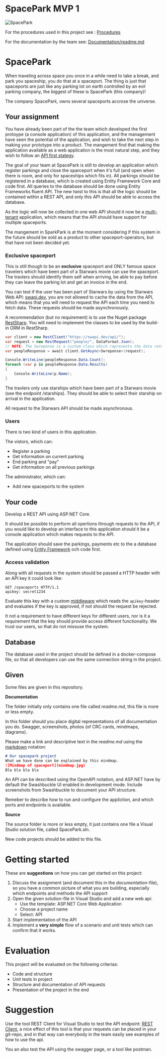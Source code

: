 # SpacePark MVP 1

![SpacePark](spacepark.jpg)

For the procedures used in this project see : [Procedures](Procedures.md)

For the documentation by the team see: [Documentation/readme.md](Documentation/readme.md)

# SpacePark

When traveling across space you once in a while need to take a break, and park you spaceship, you do that at a spaceport. The thing is just that spaceports are just like any parking lot on earth controlled by an evil parking company, the biggest of these is SpacePark (this company)!

The company SpacePark, owns several spaceports accrose the universe.

## Your assignment

You have already been part of the the team which developed the first protoype (a console application) of this application, and the management have seen the potential of the application, and wish to take the next step in making your prototype into a product. The mangement find that making the application available as a web application is the most natural step, and they wish to follow an [API first stategy](https://swagger.io/resources/articles/adopting-an-api-first-approach/).

The goal of your team at SpacePark is still to develop an application which register parkings and close the sparceport when it's full (and open when there is room, and only for spaceships which fits in). All parkings should be registered in a database, which is created using Entity Framework Core and code first. All queries to the database should be done using Entity Frameworks fluent API. The new twist to this is that all the logic should be contained within a REST API, and only this API should be able to access the database.

As the logic will now be collected in one web API should it now be a [multi-tenant](https://relevant.software/blog/multi-tenant-architecture/) application, which means that the API should have support for multiple spaceports. 

The mangement in SparkPark is at the moment considering if this system in the future should be sold as a product to other spaceport-operators, but that have not been decided yet.

### Exclusive spaceport
This is still though to be an **exclusive** spaceport and ONLY famous space travelers which have been part of a Starwars movie can use the spaceport. The travlers should identify them self when arriving, be able to pay before they can leave the parking lot and get an invoice in the end. 

You can test if the user has been part of Starwars by using the Starwars Web API: [swapi.dev](https://swapi.dev/), you are not allowed to cache the data from the API, which means that you will need to request the API each time you need to fetch data. These requests should be made asynchronously.

A recommendation (but no requirement) is to use the Nuget package [RestSharp](https://restsharp.dev/). You will need to implement the classes to be used by the build-in ORM in RestSharp.

```c#
var client = new RestClient("https://swapi.dev/api/");
var request = new RestRequest("people/", DataFormat.Json);
// NOTE: The Swreponse is a custom class which represents the data returned by the API, RestClient have buildin ORM which maps the data from the reponse into a given type of object
var peopleResponse = await client.GetAsync<Swreponse>(request);

Console.WriteLine(peopleResponse.Data.Count);
foreach (var p in peopleResponse.Data.Results)
{
    Console.WriteLine(p.Name);
}
```

The travlers only use starships which have been part of a Starwars movie (see the endpoint /starships). They should be able to select their starship on arrival in the application.

All request to the Starwars API should be made asynchronous. 

### Users

There is two kind of users in this application.

The vistors, which can:
* Register a parking
* Get information on current parking
* End parking and "pay"
* Get information on all previous parkings

The administrator, which can:
* Add new spaceports to the system

## Your code

Develop a REST API using ASP.NET Core.

It should be possible to perform all opertions through requests to the API, if you would like to develop an interface to this application should it be a console application which makes requests to the API.

The application should save the parkings, payments etc to the a database defined using [Entity Framework](https://docs.microsoft.com/en-us/ef/core/get-started/overview/first-app?tabs=netcore-cli) och code first.


### Access validation

Along with all requests in the system should be passed a HTTP header with an API key it could look like:
```http
GET /spaceports HTTP/1.1
apikey: secret1234
```

Evaluate this key with a custom [middleware](https://pgbsnh20.github.io/PGBSNH20-backendweb/lectures/middleware) which reads the `apikey`-header and evaluates if the key is approved, if not should the request be rejected.

It not a requirement to have different keys for different users, nor is it a requirement that the key should provide access different functionality. We trust our users, so that do not missuse the system.

## Database

The database used in the project should be defined in a docker-compose file, so that all developers can use the same connection string in the project.

## Given

Some files are given in this repository.

**Documentation**

The folder initially only contains one file called *readme.md*, this file is more or less empty.

In this folder should you place digital representations of all documentation you do. Swagger, screenshots, photos (of CRC cards, mindmaps, diagrams).

Please make a link and descriptive text in the *readme.md* using the [markdown](https://github.com/adam-p/markdown-here/wiki/Markdown-Cheatsheet) notation:

```markdown
# Our spacepark project
What we have done can be explained by this mindmap.
![Mindmap of spaceport](mindmap.jpg)
Bla bla bla bla
```

An API can be described using the OpenAPI notation, and ASP.NET have by default the Swashbuckle UI enabled in development mode. Include screenshots from Swashbuckle to document your API structure.

Remeber to describe how to run and configure the appliction, and which ports and endpoints is available.

**Source**

The source folder is more or less empty, it just contains one file a Visual Studio solution file, called SpacePark.sln.

New code projects should be added to this file.

# Getting started

These are **suggestions** on how you can get started on this project:

1. Discuss the assignment (and document this in the *documentation*-file), so you have a common picture of what you are building, especially which endpoints and methods the API support
1. Open the given solution-file in Visual Studio and add a new web api:
   * Use the template: ASP.NET Core Web Application
   * Choose a project name
   * Select: API  
1. Start implementation of the API
1. Implement a **very simple** flow of a scenario and unit tests which can confirm that it works.

# Evaluation
This project will be evaluated on the following criterias:
* Code and structure 
* Unit tests in project
* Structure and documentation of API requests
* Presentation of the project in the end

# Suggestion
Use the tool REST Client for Visual Studio to test the API endpoint: [REST Client](https://github.com/Huachao/vscode-restclient), a nice effect of this tool is that your requests can be placed in your git-repo, and in that way can everybody in the team easily see examples of how to use the api.

You an also test the API using the swagger page, or a tool like postman.
